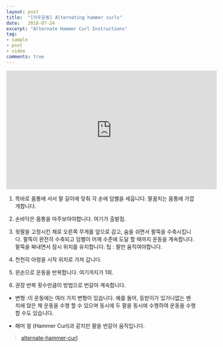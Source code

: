 ```yaml
---
layout: post
title:  "[이두운동] Alternating hammer curls"
date:   2018-07-24
excerpt: "Alternate Hammer Curl Instructions"
tag:
- sample
- post
- video
comments: true
---
```

<iframe width="560" height="315" src="https://www.youtube.com/watch?v=vub3q-TACtg" frameborder="0"> </iframe>

1. 똑바로 몸통에 서서 팔 길이에 맞춰 각 손에 덤벨을 세웁니다. 팔꿈치는 몸통에 가깝게합니다.

2. 손바닥은 몸통을 마주보아야합니다. 여기가 출발점.

3. 윗팔을 고정시킨 채로 오른쪽 무게를 앞으로 감고, 숨을 쉬면서 팔뚝을 수축시킵니다. 
팔뚝이 완전히 수축되고 덤벨이 어깨 수준에 도달 할 때까지 운동을 계속합니다.
팔뚝을 짜내면서 잠시 위치를 유지합니다. 팁 : 팔만 움직여야합니다.

4. 천천히 아령을 시작 위치로 가져 갑니다.

5. 왼손으로 운동을 반복합니다. 여기까지가 1회.

6. 권장 반복 횟수만큼이 방법으로 번갈아 계속합니다.


* 변형 :이 운동에는 여러 가지 변형이 있습니다. 예를 들어, 등받이가 있거나없는 벤치에 앉은 채 운동을 수행 할 수 있으며 동시에 두 팔을 동시에 수행하여 운동을 수행 할 수도 있습니다.

* 해머 컬 (Hammer Curl)과 같지만 팔을 번갈아 움직입니다.


> [alternate-hammer-curl][bodybuilding]

[bodybuilding]: https://www.bodybuilding.com/exercises/alternate-hammer-curl
